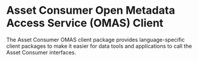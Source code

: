 <!-- SPDX-License-Identifier: Apache-2.0 -->
<!-- Copyright Contributors to the ODPi Egeria project.  -->

# Asset Consumer Open Metadata Access Service (OMAS) Client

The Asset Consumer OMAS client
package provides language-specific client packages to make it easier
for data tools and applications to call the Asset Consumer interfaces.